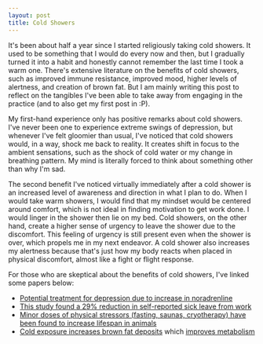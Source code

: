 ```yaml
---
layout: post
title: Cold Showers
---
```


It's been about half a year since I started religiously taking cold showers. It used to be something that I would do every now and then, but I gradually turned it into a habit and honestly cannot remember the last time I took a warm one. There's extensive literature on the benefits of cold showers, such as improved immune resistance, improved mood, higher levels of alertness, and creation of brown fat. But I am mainly writing this post to reflect on the tangibles I've been able to take away from engaging in the practice (and to also get my first post in :P).

My first-hand experience only has positive remarks about cold showers. I've never been one to experience extreme swings of depression, but whenever I've felt gloomier than usual, I've noticed that cold showers would, in a way, shock me back to reality. It creates shift in focus to the ambient sensations, such as the shock of cold water or my change in breathing pattern. My mind is literally forced to think about something other than why I'm sad.

The second benefit I've noticed virtually immediately after a cold shower is an increased level of awareness and direction in what I plan to do. When I would take warm showers, I would find that my mindset would be centered around comfort, which is not ideal in finding motivation to get work done. I would linger in the shower then lie on my bed. Cold showers, on the other hand, create a higher sense of urgency to leave the shower due to the discomfort. This feeling of urgency is still present even when the shower is over, which propels me in my next endeavor. A cold shower also increases my alertness because that's just how my body reacts when placed in physical discomfort, almost like a fight or flight response.

For those who are skeptical about the benefits of cold showers, I've linked some papers below:
- [Potential treatment for depression due to increase in noradrenline](https://www.sciencedirect.com/science/article/abs/pii/S030698770700566X)
- [This study found a 29% reduction in self-reported sick leave from work](https://www.ncbi.nlm.nih.gov/pmc/articles/PMC5025014/#pone.0161749.ref003)
- [Minor doses of physical stressors (fasting, saunas, cryotherapy) have been found to increase lifespan in animals](http://sageke.sciencemag.org/cgi/content/abstract/2005/26/nf49?view=abstract)
- [Cold exposure increases brown fat deposits](https://pubmed.ncbi.nlm.nih.gov/19401428/) which [improves metabolism](https://www.nih.gov/news-events/nih-research-matters/how-brown-fat-improves-metabolism#:~:text=Brown%20fat%20breaks%20down%20blood,fat%20builds%20up%20in%20obesity.)

